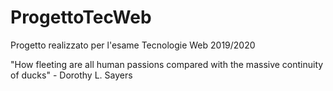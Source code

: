 # ProgettoTecWeb
Progetto realizzato per l'esame Tecnologie Web 2019/2020

"How fleeting are all human passions compared with the massive continuity of ducks" - Dorothy L. Sayers
